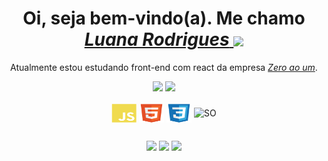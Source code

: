 <h1 align="center">Oi, seja bem-vindo(a). Me chamo <a href="https://www.instagram.com/luhrodrigues45/"><i>Luana Rodrigues</i></a><a align="rigth"  href="https://github.com/login?return_to=https%3A%2F%2Fgithub.com%2FLuhrodrigues45" target="_blank">
  <img width="8%" align="center" valign="middle" src="https://img.shields.io/github/followers/Luhrodrigues45.svg?style=social&label=Follow&maxAge=2592000" target="_blank" />
  </a></h1>

<p align="center">Atualmente estou estudando front-end com react da empresa <a href="https://zeroaoum.herospark.co/"><i>Zero ao um</i></a>.
 
<div align="center">
   
  <img height="150em" src="https://github-readme-stats.vercel.app/api?username=Luhrodrigues45&show_icons=true&theme=github_dark&include_all_commits=true&count_private=true"/>
   
  <img height="150em" src="https://github-readme-stats.vercel.app/api/top-langs/?username=Luhrodrigues45&layout=compact&langs_count=7&theme=github_dark"/>
</div>
 
<div align="center" style="display: inline_block"><br>
  <img align="center" alt="Js" height="30" width="40" src="https://raw.githubusercontent.com/devicons/devicon/master/icons/javascript/javascript-plain.svg">
  <img align="center" alt="HTML" height="30" width="40" src="https://raw.githubusercontent.com/devicons/devicon/master/icons/html5/html5-original.svg">
  <img align="center" alt="CSS" height="30" width="40" src="https://raw.githubusercontent.com/devicons/devicon/master/icons/css3/css3-original.svg">
  <img align="center" alt="SO" height="30" width="40" src="https://cdn.jsdelivr.net/gh/devicons/devicon/icons/windows8/windows8-original.svg" />
  
  ##
    
  <a href="https://www.instagram.com/luhrodrigues45/" target="_blank"><img src="https://img.shields.io/badge/Instagram-E4405F?style=for-the-badge&logo=instagram&logoColor=white" target="_blank"></a>
  <a href="https://discord.gg/AQYymjQABs" target="_blank"><img src="https://img.shields.io/badge/Discord-7289DA?style=for-the-badge&logo=discord&logoColor=white" target="_blank"></a>
  <a href="https://t.me/Luhrodrigues45" target="_blank"><img src="https://img.shields.io/badge/Telegram-2CA5E0?style=for-the-badge&logo=telegram&logoColor=white" target="_blank"></a>
    
 </div>
